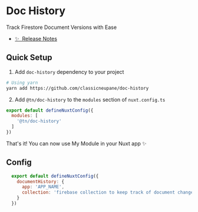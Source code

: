 <!--
Get your module up and running quickly.

Find and replace all on all files (CMD+SHIFT+F):
- Name: My Module
- Package name: my-module
- Description: My new Nuxt module
-->

# Doc History

<!-- [![npm version][npm-version-src]][npm-version-href]
[![npm downloads][npm-downloads-src]][npm-downloads-href]
[![License][license-src]][license-href]
[![Nuxt][nuxt-src]][nuxt-href] -->

Track Firestore Document Versions with Ease

- [✨ &nbsp;Release Notes](/CHANGELOG.md)
<!-- - [🏀 Online playground](https://stackblitz.com/github/your-org/my-module?file=playground%2Fapp.vue) -->
<!-- - [📖 &nbsp;Documentation](https://example.com) -->

<!-- ## Features

- 🪄 &nbsp;Track Firestore Document Versions with Ease -->

## Quick Setup

1. Add `doc-history` dependency to your project

```bash
# Using yarn
yarn add https://github.com/classicneupane/doc-history
```

2. Add `@tn/doc-history` to the `modules` section of `nuxt.config.ts`

```js
export default defineNuxtConfig({
  modules: [
    '@tn/doc-history'
  ]
})
```

That's it! You can now use My Module in your Nuxt app ✨

## Config

```js
  export default defineNuxtConfig({
    documentHistory: {
      app: 'APP_NAME',
      collection: 'firebase collection to keep track of document changes, default: document_history'
    }
  })
```

<!-- Badges -->
<!-- [npm-version-src]: https://img.shields.io/npm/v/my-module/latest.svg?style=flat&colorA=18181B&colorB=28CF8D
[npm-version-href]: https://npmjs.com/package/my-module

[npm-downloads-src]: https://img.shields.io/npm/dm/my-module.svg?style=flat&colorA=18181B&colorB=28CF8D
[npm-downloads-href]: https://npmjs.com/package/my-module

[license-src]: https://img.shields.io/npm/l/my-module.svg?style=flat&colorA=18181B&colorB=28CF8D
[license-href]: https://npmjs.com/package/my-module

[nuxt-src]: https://img.shields.io/badge/Nuxt-18181B?logo=nuxt.js
[nuxt-href]: https://nuxt.com -->
